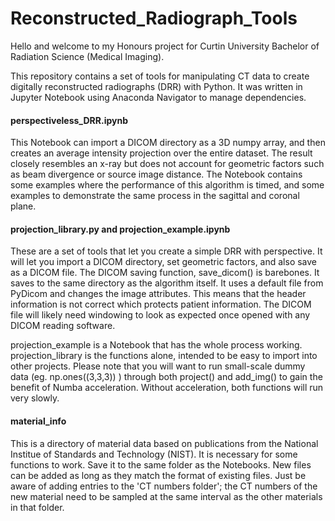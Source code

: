 # Reconstructed_Radiograph_Tools
 
Hello and welcome to my Honours project for Curtin University Bachelor of Radiation Science (Medical Imaging).

This repository contains a set of tools for manipulating CT data to create digitally reconstructed radiographs (DRR) with Python. It was written in Jupyter Notebook using Anaconda Navigator to manage dependencies.


#### perspectiveless_DRR.ipynb ####
This Notebook can import a DICOM directory as a 3D numpy array, and then creates an average intensity projection over the entire dataset. The result closely resembles an x-ray but does not account for geometric factors such as beam divergence or source image distance. The Notebook contains some examples where the performance of this algorithm is timed, and some examples to demonstrate the same process in the sagittal and coronal plane.


#### projection_library.py and projection_example.ipynb ####
These are a set of tools that let you create a simple DRR with perspective. It will let you import a DICOM directory, set geometric factors, and also save as a DICOM file. The DICOM saving function, save_dicom() is barebones. It saves to the same directory as the algorithm itself. It uses a default file from PyDicom and changes the image attributes. This means that the header information is not correct which protects patient information. The DICOM file will likely need windowing to look as expected once opened with any DICOM reading software.

projection_example is a Notebook that has the whole process working. projection_library is the functions alone, intended to be easy to import into other projects. Please note that you will want to run small-scale dummy data (eg. np.ones((3,3,3)) ) through both project() and add_img() to gain the benefit of Numba acceleration. Without acceleration, both functions will run very slowly.


#### material_info ####
This is a directory of material data based on publications from the National Institue of Standards and Technology (NIST). It is necessary for some functions to work. Save it to the same folder as the Notebooks. New files can be added as long as they match the format of existing files. Just be aware of adding entries to the 'CT numbers folder'; the CT numbers of the new material need to be sampled at the same interval as the other materials in that folder.
